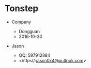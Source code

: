 # Tonstep

* Company
  * Dongguan
  * 2016-10-30

* Jason
  * QQ: 597912884
  * <https//:jason0x4@outlook.com>